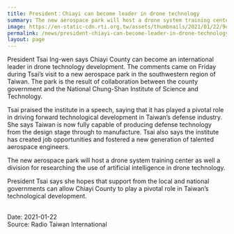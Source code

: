 ```yaml
---
title: President：Chiayi can become leader in drone technology
summary: The new aerospace park will host a drone system training center as well a division for researching the use of artificial intelligence in drone technology.
image: https://en-static-cdn.rti.org.tw/assets/thumbnails/2021/01/22/9e3199a51fca5b05fa49e6183204f75b.jpg
permalink: /news/president-chiayi-can-become-leader-in-drone-technology/
layout: page
---
```

President Tsai Ing-wen says Chiayi County can become an international leader in drone technology development. The comments came on Friday during Tsai’s visit to a new aerospace park in the southwestern region of Taiwan. The park is the result of collaboration between the county government and the National Chung-Shan Institute of Science and Technology.

Tsai praised the institute in a speech, saying that it has played a pivotal role in driving forward technological development in Taiwan’s defense industry. She says Taiwan is now fully capable of producing defense technology from the design stage through to manufacture. Tsai also says the institute has created job opportunities and fostered a new generation of talented aerospace engineers.

The new aerospace park will host a drone system training center as well a division for researching the use of artificial intelligence in drone technology.

President Tsai says she hopes that support from the local and national governments can allow Chiayi County to play a pivotal role in Taiwan’s technological development.

<br/>
Date: 2021-01-22
<br/>
Source: Radio Taiwan International
